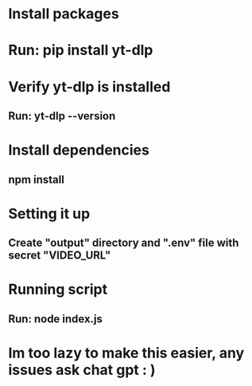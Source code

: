 # Install packages

# Run: pip install yt-dlp

# Verify yt-dlp is installed

## Run: yt-dlp --version

# Install dependencies

## npm install

# Setting it up

## Create "output" directory and ".env" file with secret "VIDEO_URL"

# Running script

## Run: node index.js

# Im too lazy to make this easier, any issues ask chat gpt : )
